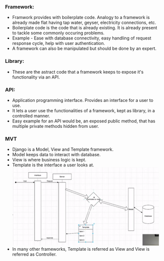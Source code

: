 ### Framework:
- Framwork provides with boilerplate code. Analogy to a framework is already made flat having tap water, geyser, electricity connections, etc.
- Boilerplate code is the code that is already existing. It is already present to tackle some commonly occuring problems.
- Example - Ease with database connectivity, easy handling of request response cycle, help with user authentication.
- A framework can also be manipulated but should be done by an expert.
### Library:
- These are the astract code that a framework keeps to expose it's functionality via an API.
### API:
- Application programming interface. Provides an interface for a user to use.
- It lets a user use the functionalities of a framework, kept as library, in a controlled manner.
- Easy example for an API would be, an exposed public method, that has multiple private methods hidden from user.
### MVT
- Django is a Model, View and Template framework.
- Model keeps data to interact with database.
- View is where business logic is kept.
- Template is the interface a user looks at.
![Example Image](Django_MVT.png)
- In many other frameworks, Template is referred as View and View is referred as Controller.
